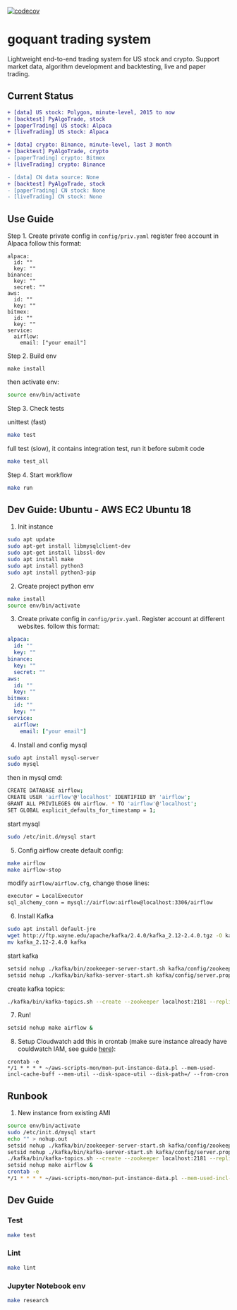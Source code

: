 [![codecov](https://codecov.io/gh/hyu2707/goquant/branch/master/graph/badge.svg)](https://codecov.io/gh/hyu2707/goquant)

# goquant trading system
Lightweight end-to-end trading system for US stock and crypto. Support market data, algorithm development and backtesting, live and paper trading. 

## Current Status

```diff
+ [data] US stock: Polygon, minute-level, 2015 to now
+ [backtest] PyAlgoTrade, stock
+ [paperTrading] US stock: Alpaca
+ [liveTrading] US stock: Alpaca

+ [data] crypto: Binance, minute-level, last 3 month
+ [backtest] PyAlgoTrade, crypto
- [paperTrading] crypto: Bitmex
+ [liveTrading] crypto: Binance

- [data] CN data source: None
+ [backtest] PyAlgoTrade, stock
- [paperTrading] CN stock: None
- [liveTrading] CN stock: None
```

## Use Guide
Step 1. Create private config in `config/priv.yaml`
register free account in Alpaca
follow this format:
```
alpaca:
  id: ""
  key: ""
binance:
  key: ""
  secret: ""
aws:
  id: ""
  key: ""
bitmex:
  id: ""
  key: ""
service:
  airflow:
    email: ["your email"]
```
Step 2. Build env
```
make install
```
then activate env:
```bash
source env/bin/activate
```
Step 3. Check tests

unittest (fast)
```bash
make test
```
full test (slow), it contains integration test, run it before submit code
```bash
make test_all
```
Step 4. Start workflow
```bash
make run
```

## Dev Guide: Ubuntu - AWS EC2 Ubuntu 18
1. Init instance
```bash
sudo apt update
sudo apt-get install libmysqlclient-dev
sudo apt-get install libssl-dev
sudo apt install make
sudo apt install python3
sudo apt install python3-pip
```

2. Create project python env 
```bash
make install
source env/bin/activate
```

3. Create private config in `config/priv.yaml`. Register account at different websites.
follow this format:
```yaml
alpaca:
  id: ""
  key: ""
binance:
  key: ""
  secret: ""
aws:
  id: ""
  key: ""
bitmex:
  id: ""
  key: ""
service:
  airflow:
    email: ["your email"]
```

4. Install and config mysql
```bash
sudo apt install mysql-server
sudo mysql
```
then in mysql cmd:
```bash
CREATE DATABASE airflow;
CREATE USER 'airflow'@'localhost' IDENTIFIED BY 'airflow';
GRANT ALL PRIVILEGES ON airflow. * TO 'airflow'@'localhost';
SET GLOBAL explicit_defaults_for_timestamp = 1;
```
start mysql
```bash
sudo /etc/init.d/mysql start
```

5. Config airflow
create default config:
```bash
make airflow
make airflow-stop
```
modify `airflow/airflow.cfg`, change those lines:
```bash
executor = LocalExecutor
sql_alchemy_conn = mysql://airflow:airflow@localhost:3306/airflow
```

6. Install Kafka
```bash
sudo apt install default-jre
wget http://ftp.wayne.edu/apache/kafka/2.4.0/kafka_2.12-2.4.0.tgz -O kafka.tgz 
mv kafka_2.12-2.4.0 kafka
```
start kafka
```bash
setsid nohup ./kafka/bin/zookeeper-server-start.sh kafka/config/zookeeper.properties &
setsid nohup ./kafka/bin/kafka-server-start.sh kafka/config/server.properties &
```
create kafka topics:
```bash
./kafka/bin/kafka-topics.sh --create --zookeeper localhost:2181 --replication-factor 1 --partitions 1 --topic bitmex_orderbook
```

7. Run!
```bash
setsid nohup make airflow &
```

8. Setup Cloudwatch
add this in crontab (make sure instance already have couldwatch IAM, see guide [here](https://docs.aws.amazon.com/AWSEC2/latest/UserGuide/mon-scripts.html)):
```
crontab -e
*/1 * * * * ~/aws-scripts-mon/mon-put-instance-data.pl --mem-used-incl-cache-buff --mem-util --disk-space-util --disk-path=/ --from-cron
```

## Runbook
1. New instance from existing AMI
```bash
source env/bin/activate
sudo /etc/init.d/mysql start
echo "" > nohup.out
setsid nohup ./kafka/bin/zookeeper-server-start.sh kafka/config/zookeeper.properties &
setsid nohup ./kafka/bin/kafka-server-start.sh kafka/config/server.properties &
./kafka/bin/kafka-topics.sh --create --zookeeper localhost:2181 --replication-factor 1 --partitions 1 --topic bitmex_orderbook
setsid nohup make airflow &
crontab -e
*/1 * * * * ~/aws-scripts-mon/mon-put-instance-data.pl --mem-used-incl-cache-buff --mem-util --disk-space-util --disk-path=/ --from-cron
```

## Dev Guide
### Test
```bash
make test
```
### Lint
```bash
make lint
```

### Jupyter Notebook env
```bash
make research
```

